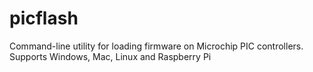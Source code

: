 # picflash
Command-line utility for loading firmware on Microchip PIC controllers. Supports Windows, Mac, Linux and Raspberry Pi
